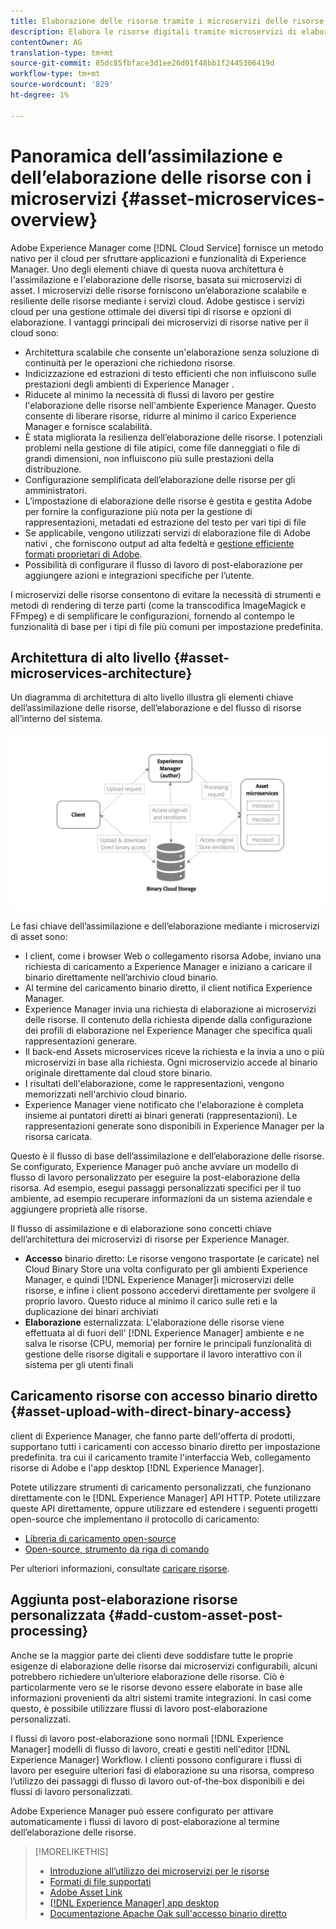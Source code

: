 ```yaml
---
title: Elaborazione delle risorse tramite i microservizi delle risorse
description: Elabora le risorse digitali tramite microservizi di elaborazione delle risorse scalabili e nativi basati sul cloud.
contentOwner: AG
translation-type: tm+mt
source-git-commit: 85dc85fbface3d1ee26d01f48bb1f2445306419d
workflow-type: tm+mt
source-wordcount: '829'
ht-degree: 1%

---
```



# Panoramica dell’assimilazione e dell’elaborazione delle risorse con i microservizi {#asset-microservices-overview}

Adobe Experience Manager come [!DNL Cloud Service] fornisce un metodo nativo per il cloud per sfruttare  applicazioni e funzionalità di Experience Manager. Uno degli elementi chiave di questa nuova architettura è l&#39;assimilazione e l&#39;elaborazione delle risorse, basata sui microservizi di asset. I microservizi delle risorse forniscono un’elaborazione scalabile e resiliente delle risorse mediante i servizi cloud.  Adobe gestisce i servizi cloud per una gestione ottimale dei diversi tipi di risorse e opzioni di elaborazione. I vantaggi principali dei microservizi di risorse native per il cloud sono:

* Architettura scalabile che consente un&#39;elaborazione senza soluzione di continuità per le operazioni che richiedono risorse.
* Indicizzazione ed estrazioni di testo efficienti che non influiscono sulle prestazioni degli ambienti di Experience Manager .
* Riducete al minimo la necessità di flussi di lavoro per gestire l&#39;elaborazione delle risorse nell&#39;ambiente  Experience Manager. Questo consente di liberare risorse, ridurre al minimo il carico  Experience Manager e fornisce scalabilità.
* È stata migliorata la resilienza dell’elaborazione delle risorse. I potenziali problemi nella gestione di file atipici, come file danneggiati o file di grandi dimensioni, non influiscono più sulle prestazioni della distribuzione.
* Configurazione semplificata dell’elaborazione delle risorse per gli amministratori.
* L’impostazione di elaborazione delle risorse è gestita e gestita  Adobe per fornire la configurazione più nota per la gestione di rappresentazioni, metadati ed estrazione del testo per vari tipi di file
* Se applicabile, vengono utilizzati servizi di elaborazione file di Adobe nativi , che forniscono output ad alta fedeltà e [gestione efficiente  formati proprietari di Adobe](file-format-support.md).
* Possibilità di configurare il flusso di lavoro di post-elaborazione per aggiungere azioni e integrazioni specifiche per l’utente.

I microservizi delle risorse consentono di evitare la necessità di strumenti e metodi di rendering di terze parti (come la transcodifica ImageMagick e FFmpeg) e di semplificare le configurazioni, fornendo al contempo le funzionalità di base per i tipi di file più comuni per impostazione predefinita.

## Architettura di alto livello {#asset-microservices-architecture}

Un diagramma di architettura di alto livello illustra gli elementi chiave dell’assimilazione delle risorse, dell’elaborazione e del flusso di risorse all’interno del sistema.

<!-- Proposed DRAFT diagram for asset microservices overview - see section "Asset processing - high-level diagram" in the PPTX deck

https://adobe-my.sharepoint.com/personal/gklebus_adobe_com/_layouts/15/guestaccess.aspx?guestaccesstoken=jexDC5ZnepXSt6dTPciH66TzckS1BPEfdaZuSgHugL8%3D&docid=2_1ec37f0bd4cc74354b4f481cd420e07fc&rev=1&e=CdgElS
-->

![Acquisizione ed elaborazione di risorse con ](assets/asset-microservices-overview.png "microservizi di assetAcquisizione ed elaborazione di risorse con microservizi")

Le fasi chiave dell’assimilazione e dell’elaborazione mediante i microservizi di asset sono:

* I client, come i browser Web o  collegamento risorsa Adobe, inviano una richiesta di caricamento a  Experience Manager e iniziano a caricare il binario direttamente nell’archivio cloud binario.
* Al termine del caricamento binario diretto, il client notifica  Experience Manager.
*  Experience Manager invia una richiesta di elaborazione ai microservizi delle risorse. Il contenuto della richiesta dipende dalla configurazione dei profili di elaborazione nel Experience Manager  che specifica quali rappresentazioni generare.
* Il back-end Assets microservices riceve la richiesta e la invia a uno o più microservizi in base alla richiesta. Ogni microservizio accede al binario originale direttamente dal cloud store binario.
* I risultati dell&#39;elaborazione, come le rappresentazioni, vengono memorizzati nell&#39;archivio cloud binario.
*  Experience Manager viene notificato che l&#39;elaborazione è completa insieme ai puntatori diretti ai binari generati (rappresentazioni). Le rappresentazioni generate sono disponibili in  Experience Manager per la risorsa caricata.

Questo è il flusso di base dell’assimilazione e dell’elaborazione delle risorse. Se configurato,  Experience Manager può anche avviare un modello di flusso di lavoro personalizzato per eseguire la post-elaborazione della risorsa. Ad esempio, esegui passaggi personalizzati specifici per il tuo ambiente, ad esempio recuperare informazioni da un sistema aziendale e aggiungere proprietà alle risorse.

Il flusso di assimilazione e di elaborazione sono concetti chiave dell’architettura dei microservizi di risorse per  Experience Manager.

* **Accesso** binario diretto: Le risorse vengono trasportate (e caricate) nel Cloud Binary Store una volta configurato per gli ambienti  Experience Manager, e quindi  [!DNL Experience Manager]i microservizi delle risorse, e infine i client possono accedervi direttamente per svolgere il proprio lavoro. Questo riduce al minimo il carico sulle reti e la duplicazione dei binari archiviati
* **Elaborazione** esternalizzata: L&#39;elaborazione delle risorse viene effettuata al di fuori dell&#39; [!DNL Experience Manager] ambiente e ne salva le risorse (CPU, memoria) per fornire le principali funzionalità di gestione delle risorse digitali e supportare il lavoro interattivo con il sistema per gli utenti finali

## Caricamento risorse con accesso binario diretto {#asset-upload-with-direct-binary-access}

 client di Experience Manager, che fanno parte dell&#39;offerta di prodotti, supportano tutti i caricamenti con accesso binario diretto per impostazione predefinita. tra cui il caricamento tramite l&#39;interfaccia Web,  collegamento risorse di Adobe e l&#39;app desktop [!DNL Experience Manager].

Potete utilizzare strumenti di caricamento personalizzati, che funzionano direttamente con le [!DNL Experience Manager] API HTTP. Potete utilizzare queste API direttamente, oppure utilizzare ed estendere i seguenti progetti open-source che implementano il protocollo di caricamento:

* [Libreria di caricamento open-source](https://github.com/adobe/aem-upload)
* [Open-source, strumento da riga di comando](https://github.com/adobe/aio-cli-plugin-aem)

Per ulteriori informazioni, consultate [caricare risorse](add-assets.md).

## Aggiunta post-elaborazione risorse personalizzata {#add-custom-asset-post-processing}

Anche se la maggior parte dei clienti deve soddisfare tutte le proprie esigenze di elaborazione delle risorse dai microservizi configurabili, alcuni potrebbero richiedere un’ulteriore elaborazione delle risorse. Ciò è particolarmente vero se le risorse devono essere elaborate in base alle informazioni provenienti da altri sistemi tramite integrazioni. In casi come questo, è possibile utilizzare flussi di lavoro post-elaborazione personalizzati.

I flussi di lavoro post-elaborazione sono normali [!DNL Experience Manager] modelli di flusso di lavoro, creati e gestiti nell&#39;editor [!DNL Experience Manager] Workflow. I clienti possono configurare i flussi di lavoro per eseguire ulteriori fasi di elaborazione su una risorsa, compreso l’utilizzo dei passaggi di flusso di lavoro out-of-the-box disponibili e dei flussi di lavoro personalizzati.

Adobe Experience Manager può essere configurato per attivare automaticamente i flussi di lavoro di post-elaborazione al termine dell’elaborazione delle risorse.

<!-- TBD asgupta, Engg: Create some asset-microservices-data-flow-diagram.
-->

>[!MORELIKETHIS]
>
>* [Introduzione all’utilizzo dei microservizi per le risorse](asset-microservices-configure-and-use.md)
>* [Formati di file supportati](file-format-support.md)
>* [Adobe Asset Link](https://helpx.adobe.com/it/enterprise/using/adobe-asset-link.html)
>* [[!DNL Experience Manager] app desktop](https://experienceleague.adobe.com/docs/experience-manager-desktop-app/using/introduction.html)
>* [Documentazione Apache Oak sull&#39;accesso binario diretto](https://jackrabbit.apache.org/oak/docs/features/direct-binary-access.html)

